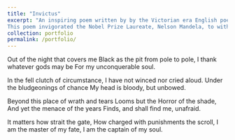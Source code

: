 ```yaml
---
title: "Invictus"
excerpt: "An inspiring poem written by by the Victorian era English poet William Ernest Henley. 
This poem invigorated the Nobel Prize Laureate, Nelson Mandela, to withstand his torturous incarceration but still forgave those who spared no effort to take his life after he was elected as the President of South Africa."
collection: portfolio
permalink: /portfolio/
---
```


Out of the night that covers me
  Black as the pit from pole to pole,
I thank whatever gods may be
  For my unconquerable soul.
  
In the fell clutch of circumstance,
  I have not winced nor cried aloud.
Under the bludgeonings of chance
  My head is bloody, but unbowed.
  
Beyond this place of wrath and tears
  Looms but the Horror of the shade,
And yet the menace of the years
  Finds, and shall find me, unafraid.
  
It matters how strait the gate,
  How charged with punishments the scroll,
I am the master of my fate,
  I am the captain of my soul.
